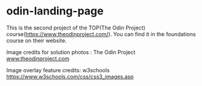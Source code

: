 # odin-landing-page
This is the second project of the TOP(The Odin Project) course(https://www.theodinproject.com/). You can find it in the foundations course on their website. 

Image credits for solution photos : The Odin Project www.theodinproject.com

Image overlay feature credits: w3schools https://www.w3schools.com/css/css3_images.asp
